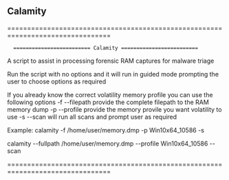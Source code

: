 ## Calamity

 ================================================================================
 
      ========================= Calamity =========================
 
 A script to assist in processing forensic RAM captures for malware triage
 
 Run the script with no options and it will run in guided mode prompting the
 user to choose options as required
 
 If you already know the correct volatility memory profile you can use the
 following options
 -f --filepath provide the complete filepath to the RAM memory dump
 -p --profile provide the memory provile you want volatility to use
 -s --scan will run all scans and prompt user as required
 
 Example:
 calamity -f /home/user/memory.dmp -p Win10x64_10586 -s
 
 calamity --fullpath /home/user/memory.dmp --profile Win10x64_10586 --scan
 
 ================================================================================

